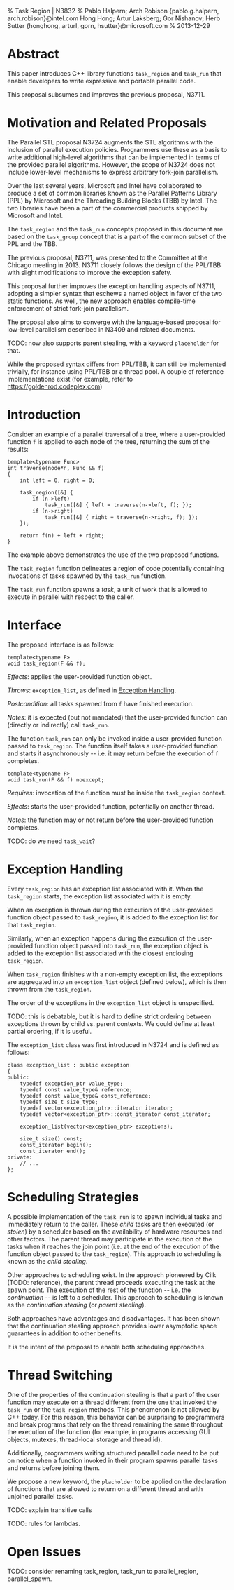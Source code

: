 % Task Region | N3832
% Pablo Halpern; Arch Robison
  {pablo.g.halpern, arch.robison}@intel.com
  Hong Hong; Artur Laksberg; Gor Nishanov; Herb Sutter
  {honghong, arturl, gorn, hsutter}@microsoft.com
% 2013-12-29

# Abstract

This paper introduces C++ library functions `task_region` and `task_run` that enable
developers to write expressive and portable parallel code. 

This proposal subsumes and improves the previous proposal, N3711.

# Motivation and Related Proposals

The Parallel STL proposal N3724 augments the STL algorithms with the inclusion 
of parallel execution policies. Programmers use these as a basis to write additional high-level 
algorithms that can be implemented in terms of the provided parallel algorithms. However, the 
scope of N3724 does not include lower-level mechanisms to express arbitrary fork-join parallelism. 

Over the last several years, Microsoft and Intel have collaborated to produce a set of common libraries
known as the Parallel Patterns Library (PPL) by Microsoft and the Threading Building Blocks (TBB) by Intel. 
The two libraries have been a part of the commercial products shipped by Microsoft and Intel.

The `task_region` and the `task_run` concepts proposed in this document are based on the `task_group` 
concept that is a part of the common subset of the PPL and the TBB.

The previous proposal, N3711, was presented to the Committee at the Chicago meeting in 2013. N3711 closely
follows the design of the PPL/TBB with slight modifications to improve the exception safety.

This proposal further improves the exception handling aspects of N3711, adopting a
simpler syntax that eschews a named object in favor of the two static functions. As well, the
new approach enables compile-time enforcement of strict fork-join parallelism.

The proposal also aims to converge with the language-based proposal for low-level parallelism 
described in N3409 and related documents.

TODO: now also supports parent stealing, with a keyword `placeholder` for that.

While the proposed syntax differs from PPL/TBB, it can still be implemented trivially,
for instance using PPL/TBB or a thread pool. A couple of reference implementations exist (for
example, refer to <https://goldenrod.codeplex.com>)

# Introduction

Consider an example of a parallel traversal of a tree, where a user-provided function
`f` is applied to each node of the tree, returning the sum of the results:

```
template<typename Func>
int traverse(node*n, Func && f)
{
    int left = 0, right = 0;

    task_region([&] {
        if (n->left)
            task_run([&] { left = traverse(n->left, f); });
        if (n->right)
            task_run([&] { right = traverse(n->right, f); });
    });

    return f(n) + left + right;
}
```

The example above demonstrates the use of the two proposed functions. 

The `task_region` function delineates a region of code potentially containing 
invocations of tasks spawned by the `task_run` function.

The `task_run` function spawns a _task_, a unit of work that is allowed to execute
in parallel with respect to the caller.

# Interface

The proposed interface is as follows:

```
template<typename F>
void task_region(F && f);
```
_Effects_: applies the user-provided function object.

_Throws_: `exception_list`, as defined in [Exception Handling](#Exception_Handling).

_Postcondition_: all tasks spawned from `f` have finished execution.

_Notes_: it is expected (but not mandated) that the user-provided function can 
(directly or indirectly) call `task_run`.

The function `task_run` can only be invoked inside a user-provided function passed
to `task_region`. The function itself takes a user-provided function and starts it
asynchronously -- i.e. it may return before the execution of `f` completes.

```
template<typename F>
void task_run(F && f) noexcept;

```
_Requires_: invocation of the function must be inside the `task_region` context.

_Effects_: starts the user-provided function, potentially on another thread.

_Notes_: the function may or not return before the user-provided function completes.

TODO: do we need `task_wait`?

# Exception Handling

Every `task_region` has an exception list associated with it. When the `task_region` starts,
the exception list associated with it is empty.

When an exception is thrown during the execution of the user-provided function object
passed to `task_region`, it is added to the exception list for that `task_region`.

Similarly, when an exception happens during the execution of the user-provided function object
passed into `task_run`, the exception object is added to the exception list associated
with the closest enclosing `task_region`.

When `task_region` finishes with a non-empty exception list, the exceptions are
aggregated into an `exception_list` object (defined below), which is then thrown
from the `task_region`.

The order of the exceptions in the `exception_list` object is unspecified.

TODO: this is debatable, but it is hard to define strict ordering between exceptions
thrown by child vs. parent contexts. We could define at least partial ordering, if
it is useful.

The `exception_list` class was first introduced in N3724 and is defined as follows:

```
class exception_list : public exception
{
public:
    typedef exception_ptr value_type;
    typedef const value_type& reference;
    typedef const value_type& const_reference;
    typedef size_t size_type;
    typedef vector<exception_ptr>::iterator iterator;
    typedef vector<exception_ptr>::const_iterator const_iterator;

    exception_list(vector<exception_ptr> exceptions);

    size_t size() const;
    const_iterator begin();
    const_iterator end();
private:
    // ...
};
```

# Scheduling Strategies

A possible implementation of the `task_run` is to spawn individual tasks 
and immediately return to the caller. These _child_ tasks are then executed (or _stolen_) by a scheduler 
based on the availability of hardware resources and other factors. The parent thread 
may participate in the execution of the tasks when it reaches the join point (i.e. at the 
end of the execution of the function object passed to the `task_region`). This approach
to scheduling is known as the _child stealing_.

Other approaches to scheduling exist. In the approach pioneered by Cilk (TODO: reference), the parent
thread proceeds executing the task at the spawn point. The execution of the rest of the function 
-- i.e. the _continuation_ -- is left to a scheduler. This approach to scheduling is known 
as the _continuation stealing_ <!-- I like the term better than 'parent stealing' because it describes what is being stolen -->
(or _parent stealing_).

Both approaches have advantages and disadvantages. It has been shown that the continuation stealing 
approach provides lower asymptotic space guarantees in addition to other benefits. 

It is the intent of the proposal to enable both scheduling approaches.

# Thread Switching

One of the properties of the continuation stealing is that a part of the user function may
execute on a thread different from the one that invoked the `task_run` or the `task_region` methods.
This phenomenon is not allowed by C++ today. For this reason, this behavior can be surprising 
to programmers and break programs that rely on the thread remaining the same throughout the
execution of the function (for example, in programs accessing GUI objects, mutexes, thread-local storage and thread id).

Additionally, programmers writing structured parallel code need to be put on notice when a function 
invoked in their program spawns parallel tasks and returns before joining them. 

We propose a new keyword, the `placholder` to be applied on the declaration of functions that are allowed
to return on a different thread and with unjoined parallel tasks.

TODO: explain transitive calls

TODO: rules for lambdas.

# Open Issues

TODO: consider renaming task_region, task_run to parallel_region, parallel_spawn.
